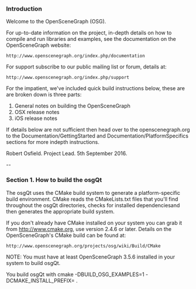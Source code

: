 ### Introduction

Welcome to the OpenSceneGraph (OSG).

For up-to-date information on the project, in-depth details on how to
compile and run libraries and examples, see the documentation on the
OpenSceneGraph website:

    http://www.openscenegraph.org/index.php/documentation

For support subscribe to our public mailing list or forum, details at:

    http://www.openscenegraph.org/index.php/support

For the impatient, we've included quick build instructions below, these
are are broken down is three parts:

  1) General notes on building the OpenSceneGraph
  2) OSX release notes
  3) iOS release notes

If details below are not sufficient then head over to the openscenegraph.org
to the Documentation/GettingStarted and Documentation/PlatformSpecifics sections for
more indepth instructions.

Robert Osfield.
Project Lead.
5th September 2016.

--

### Section 1. How to build the osgQt

The osgQt uses the CMake build system to generate a
platform-specific build environment.  CMake reads the CMakeLists.txt
files that you'll find throughout the osgQt directories,
checks for installed dependenciesand then generates the appropriate
build system.

If you don't already have CMake installed on your system you can grab
it from http://www.cmake.org, use version 2.4.6 or later.  Details on the
OpenSceneGraph's CMake build can be found at:

    http://www.openscenegraph.org/projects/osg/wiki/Build/CMake
    
NOTE: You must have at least OpenSceneGraph 3.5.6 installed in your system to build osgQt.

You build osgQt with cmake -DBUILD_OSG_EXAMPLES=1 -DCMAKE_INSTALL_PREFIX=<install directory> .

